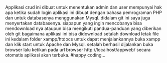 Applikasi crud ini dibuat untuk menentukan admin dan user mempunyai hak apa ketika sudah login
aplikasi ini  dibuat dengan bahasa pemrograman PHP dan untuk databasenya menggunakan Mysql. didalam git ini saya juga menyertakan databasenya.
siapapun yang ingin mencobanya bisa mendownload nya ataupun bisa mengikuti pandua-panduan yang diberikan oleh git bagaimana aplikasi ini bisa didownload
setalah download letak file ini kedalam folder xampp/htdocs untuk dapat menjalankannya buka xampp dan klik start untuk Apache dan Mysql.
setalah berhasil dijalankan buka browser lalu ketikan pada  url browser http://localhost/appweb/ secara otomatis aplikasi akan terbuka.
#happy coding... 
